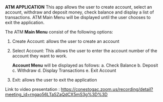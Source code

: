 **ATM APPLICATION**
This app allows the user to create account, select an  account, withdraw and deposit money, check balance and display a list of transactions.
ATM Main Menu will be displayed until the user chooses to exit the application. 

The ATM **Main Menu** consist of the following options:
1.	Create Account: allows the user to create an account
2.	Select Account: This allows the user to enter the account number of the account they want to work. 

  	**Account Menu** will be displayed as follows:
    a.	Check Balance
  	b.	Deposit
  	c.	Withdraw
  	d.	Display Transactions
  	e.	Exit Account
  	
3.	Exit: allows the user to exit the application

Link to video presentation : https://conestogac.zoom.us/recording/detail?meeting_id=rngao56LTaSZaQdCX5mS3g%3D%3D

